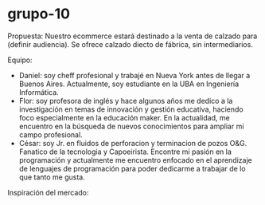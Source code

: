 # grupo-10

Propuesta:
Nuestro ecommerce estará destinado a la venta de calzado para (definir audiencia). Se ofrece calzado diecto de fábrica, sin intermediarios. 

Equipo:
- Daniel: soy cheff profesional y trabajé en Nueva York antes de llegar a Buenos Aires. Actualmente, soy estudiante en la UBA en Ingeniería Informática.   
- Flor: soy profesora de inglés y hace algunos años me dedico a la investigación en temas de innovación y gestión educativa, haciendo foco especialmente en la educación maker. En la actualidad, me encuentro en la búsqueda de nuevos conocimientos para ampliar mi campo profesional. 
- César: soy Jr. en fluidos de perforacion y terminacion de pozos O&G. Fanatico de la tecnologia y Capoeirista. Encontre mi pasión en la programación y actualmente me encuentro enfocado en el aprendizaje de lenguajes de programación para poder dedicarme a trabajar de lo que tanto me gusta.

Inspiración del mercado:
